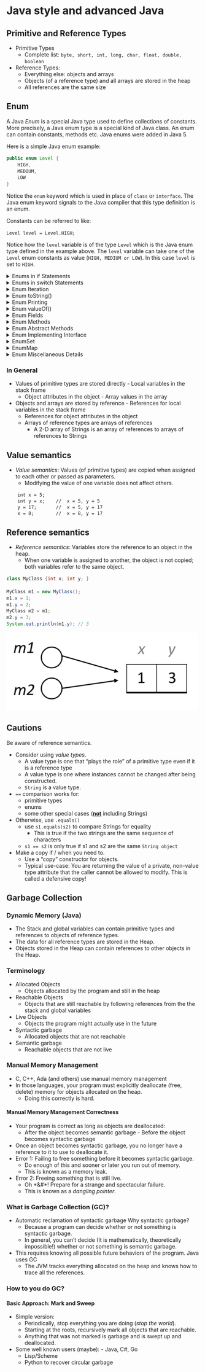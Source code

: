 # Java style and advanced Java

## Primitive and Reference Types

- Primitive Types
  - Complete list: `byte, short, int, long, char, float, double, boolean`
- Reference Types:
  - Everything else: objects and arrays
  - Objects (of a reference type) and all arrays are stored in the heap
  - All references are the same size

## Enum

A Java _Enum_ is a special Java type used to define collections of constants. More precisely, a Java enum type is a special kind of Java class. An enum can contain constants, methods etc. Java enums were added in Java 5.

Here is a simple Java enum example:

```java
public enum Level {
    HIGH,
    MEDIUM,
    LOW
}
```

Notice the `enum` keyword which is used in place of `class` or `interface`. The Java enum keyword signals to the Java compiler that this type definition is an enum.

Constants can be referred to like:

`Level level = Level.HIGH;`

Notice how the `level` variable is of the type `Level` which is the Java enum type defined in the example above. The `level` variable can take one of the `Level` enum constants as value (`HIGH, MEDIUM or LOW`). In this case `level` is set to `HIGH`.

<details>
<summary>Enums in if Statements</summary>
Since Java enums are constants you will often have to compare a variable pointing to an enum constant against the possible constants in the enum type. Here is an example of using a Java enum in an `if`-statement:

```java
Level level = ...  //assign some Level constant to it

if( level == Level.HIGH) {

} else if( level == Level.MEDIUM) {

} else if( level == Level.LOW) {

}
```

This code compares the level variable against each of the possible enum constants in the `Level` enum.

If one of the enum values occur more often than the others, checking for that value in the first if-statement will result in better performance, as less comparison on average are executed. This is not a big difference though, unless the comparisons are executed a lot.

</details>

<details>
<summary>Enums in switch Statements</summary>
If your Java enum types contain a lot constants and you need to check a variable against the values as shown in the previous section, using a Java switch statement might be a good idea.

You can use enums in switch statements like this:

```java
Level level = ...  //assign some Level constant to it

switch (level) {
    case HIGH   : ...; break;
    case MEDIUM : ...; break;
    case LOW    : ...; break;
}
```

Replace the ... with the code to execute if the level variable matches the given Level constant value. The code could be a simple Java operation, a method call etc.

</details>

<details>
<summary>Enum Iteration</summary>
You can obtain an array of all the possible values of a Java enum type by calling its static values() method. All enum types get a static values() method automatically by the Java compiler. Here is an example of iterating all values of an enum:

```java
for (Level level : Level.values()) {
    System.out.println(level);
}
```

Running this Java code would print out all the enum values. Here is the output:

```
HIGH
MEDIUM
LOW
```

Notice how the names of the constants themselves are printed out. This is one area where Java enums are different than static final constants.

</details>

<details>
<summary>Enum toString()</summary>

An enum class automatically gets a `toString()` method in the class when compiled. The toString() method returns a string value of the name of the given enum instance. Here is an example:

`String levelText = Level.HIGH.toString();`

The value of the `levelText` variable after execution of the above statement will be the text HIGH .

</details>

<details>
<summary>Enum Printing</summary>

If you print an enum, like this:

```java
System.out.println(Level.HIGH);
```

Then the `toString()` method will get called behind the scenes, so the value that will be printed out is the textual name of the enum instance. In other words, in the example above the text HIGH would have been printed.

</details>

<details>
<summary>Enum valueOf()</summary>

An enum class automatically gets a static `valueOf()` method in the class when compiled. The `valueOf()` method can be used to obtain an instance of the enum class for a given String value. Here is an example:

`Level level = Level.valueOf("HIGH");`

The level variable will point to the `Level.HIGH` after executing this line.

</details>

<details>
<summary>Enum Fields</summary>

You can add fields to a Java enum. Thus, each constant enum value gets these fields. The field values must be supplied to the constructor of the enum when defining the constants. Here is an example:

```java
public enum Level {
    HIGH  (3),  //calls constructor with value 3
    MEDIUM(2),  //calls constructor with value 2
    LOW   (1)   //calls constructor with value 1
    ; // semicolon needed when fields / methods follow


    private final int levelCode;

    private Level(int levelCode) {
        this.levelCode = levelCode;
    }
}
```

Notice how the Java enum in the example above has a constructor which takes an int. The enum constructor sets the int field. When the constant enum values are defined, an int value is passed to the enum constructor.

The enum constructor must be either private or package scope (default). You cannot use public or protected constructors for a Java enum.

</details>

<details>
<summary>Enum Methods</summary>

You can add methods to a Java enum too. Here is an example:

```java
public enum Level {
    HIGH  (3),  //calls constructor with value 3
    MEDIUM(2),  //calls constructor with value 2
    LOW   (1)   //calls constructor with value 1
    ; // semicolon needed when fields / methods follow


    private final int levelCode;

    Level(int levelCode) {
        this.levelCode = levelCode;
    }

    public int getLevelCode() {
        return this.levelCode;
    }

}
```

You call a Java enum method via a reference to one of the constant values. Here is Java enum method call example:

```java
Level level = Level.HIGH;

System.out.println(level.getLevelCode());
```

This code would print out the value 3 which is the value of the levelCode field for the enum constant HIGH.

You are not restricted to simple getter and setter methods. You can also create methods that make calculations based on the field values of the enum constant. If your fields are not declared final you can even modify the values of the fields (although that may not be so good an idea, considering that the enums are supposed to be constants).

</details>

<details>
<summary>Enum Abstract Methods</summary>
It is possible for a Java enum class to have abstract methods too. If an enum class has an abstract method, then each instance of the enum class must implement it. Here is a Java enum abstract method example:

```java
public enum Level {
    HIGH{
        @Override
        public String asLowerCase() {
            return HIGH.toString().toLowerCase();
        }
    },
    MEDIUM{
        @Override
        public String asLowerCase() {
            return MEDIUM.toString().toLowerCase();
        }
    },
    LOW{
        @Override
        public String asLowerCase() {
            return LOW.toString().toLowerCase();
        }
    };

    public abstract String asLowerCase();
}
```

Notice the abstract method declaration at the bottom of the enum class. Notice also how each enum instance (each constant) defines its own implementation of this abstract method. Using an abstract method is useful when you need a different implementation of a method for each instance of a Java enum.

</details>

<details>
<summary>Enum Implementing Interface</summary>
A Java Enum can implement a Java Interface in case you feel that makes sense in your situation. Here is an example of a Java Enum implementing an interface:

```java
public enum EnumImplementingInterface implements MyInterface {
    FIRST("First Value"), SECOND("Second Value");


    private String description = null;

    private EnumImplementingInterface(String desc){
        this.description = desc;
    }

    @Override
    public String getDescription() {
        return this.description;
    }
}
```

It is the method `getDescription()` that comes from the interface MyInterface.

Implementing an interface with an Enum could be used to implement a set of different Comparator constants which can be used to sort collections of objects. Sorting of objects in Java is explained in more detail in the Java Collection Sorting Tutorial.

</details>

<details>
<summary>EnumSet</summary>
Java contains a special Java Set implementation called EnumSet which can hold enums more efficiently than the standard Java Set implementations. Here is how you create an instance of an EnumSet :

`EnumSet<Level> enumSet = EnumSet.of(Level.HIGH, Level.MEDIUM);`

Once created, you can use the EnumSet just like any other Set.

</details>

<details>
<summary>EnumMap</summary>
Java also contains a special Java Map implementation which can use Java enum instances as keys. Here is a

Java EnumMap example:

```java
EnumMap<Level, String> enumMap = new EnumMap<Level, String>(Level.class);
enumMap.put(Level.HIGH  , "High level");
enumMap.put(Level.MEDIUM, "Medium level");
enumMap.put(Level.LOW   , "Low level");

String levelValue = enumMap.get(Level.HIGH);
```

</details>

<details>
<summary>Enum Miscellaneous Details</summary>

Java enums extend the `java.lang.Enum` class implicitly, so your enum types cannot extend another class.

If a Java enum contains fields and methods, the definition of fields and methods must always come _after_ the list of constants in the enum. Additionally, the list of enum constants must be terminated by a semicolon;

</details>

### In General

- Values of primitive types are stored directly - Local variables in the stack frame
  - Object attributes in the object - Array values in the array
- Objects and arrays are stored by reference - References for local variables in the stack frame
  - References for object attributes in the object
  - Arrays of reference types are arrays of references
    - A 2-D array of Strings is an array of references to arrays of references to Strings

## Value semantics

- _Value semantics_: Values (of primitive types) are copied when assigned to each other or passed as parameters.
  - Modifying the value of one variable does not affect others.

```
    int x = 5;
    int y = x;    //  x = 5, y = 5
    y = 17;       //  x = 5, y = 17
    x = 8;        //  x = 8, y = 17
```

## Reference semantics

- _Reference semantics_: Variables store the reference to an object in the heap.
  - When one variable is assigned to another, the object is not copied; both variables refer to the same object.

```java
class MyClass {int x; int y; }

MyClass m1 = new MyClass();
m1.x = 1;
m1.y = 2;
MyClass m2 = m1;
m2.y = 3;
System.out.println(m1.y); // 3
```

<img src="images/java1.png" width="500">

## Cautions

Be aware of reference semantics.

- Consider using _value types_.
  - A value type is one that “plays the role” of a primitive type even if it is a reference type
  - A value type is one where instances cannot be changed after being constructed.
  - `String` is a value type.
- `==` comparison works for:
  - primitive types
  - enums
  - some other special cases (**<ins>not</ins>** including Strings)
- Otherwise, use `.equals()`
  - use `s1.equals(s2)` to compare Strings for equality
    - This is true if the two strings are the same sequence of characters
  - `s1 == s2` is only true if s1 and s2 are the same `String object`
- Make a copy if / when you need to.
  - Use a “copy” constructor for objects.
  - Typical use-case: You are returning the value of a private, non-value type attribute that the caller cannot be allowed to modify. This is called a defensive copy!

## Garbage Collection

### Dynamic Memory (Java)

- The Stack and global variables can contain primitive types and references to objects of reference types.
- The data for all reference types are stored in the Heap.
- Objects stored in the Heap can contain references to other objects in the Heap.

### Terminology

- Allocated Objects
  - Objects allocated by the program and still in the heap
- Reachable Objects
  - Objects that are still reachable by following references from the the stack and global variables
- Live Objects
  - Objects the program might actually use in the future
- Syntactic garbage
  - Allocated objects that are not reachable
- Semantic garbage
  - Reachable objects that are not live

### Manual Memory Management

- C, C++, Ada (and others) use manual memory management
- In those languages, your program must explicitly deallocate (free, delete) memory for objects allocated on the heap.
  - Doing this correctly is hard.

#### Manual Memory Management Correctness

- Your program is correct as long as objects are deallocated:
  - After the object becomes semantic garbage - Before the object becomes syntactic garbage
- Once an object becomes syntactic garbage, you no longer have a reference to it to use to deallocate it.
- Error 1: Failing to free something before it becomes syntactic garbage.
  - Do enough of this and sooner or later you run out of memory.
  - This is known as a memory leak.
- Error 2: Freeing something that is still live.
  - Oh \*&#\*! Prepare for a strange and spectacular failure.
  - This is known as a _dangling pointer_.

### What is Garbage Collection (GC)?

- Automatic reclamation of syntactic garbage Why syntactic garbage?
  - Because a program can decide whether or not something is syntactic garbage.
  - In general, you can’t decide (It is mathematically, theoretically impossible!) whether or not something is semantic garbage.
- This requires knowing all possible future behaviors of the program. Java uses GC
  - The JVM tracks everything allocated on the heap and knows how to trace all the references.

### How to you do GC?

#### Basic Approach: Mark and Sweep

- Simple version:
  - Periodically, stop everything you are doing (_stop the
    world_).
  - Starting at the roots, recursively mark all objects that are
    reachable.
  - Anything that was not marked is garbage and is swept up and deallocated.
- Some well known users (maybe): - Java, C#, Go
  - Lisp/Scheme
  - Python to recover circular garbage
